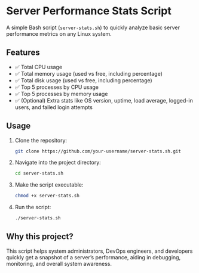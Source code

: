 # Server Performance Stats Script

A simple Bash script (`server-stats.sh`) to quickly analyze basic server performance metrics on any Linux system.

## Features
- ✅ Total CPU usage
- ✅ Total memory usage (used vs free, including percentage)
- ✅ Total disk usage (used vs free, including percentage)
- ✅ Top 5 processes by CPU usage
- ✅ Top 5 processes by memory usage
- ✅ (Optional) Extra stats like OS version, uptime, load average, logged-in users, and failed login attempts

## Usage
1. Clone the repository:
   ```bash
   git clone https://github.com/your-username/server-stats.sh.git
   ```
2. Navigate into the project directory:
   ```bash
   cd server-stats.sh
   ```
3. Make the script executable:
   ```bash
   chmod +x server-stats.sh
   ```
4. Run the script:
   ```bash
   ./server-stats.sh
   ```

## Why this project?
This script helps system administrators, DevOps engineers, and developers quickly get a snapshot of a server’s performance, aiding in debugging, monitoring, and overall system awareness.
